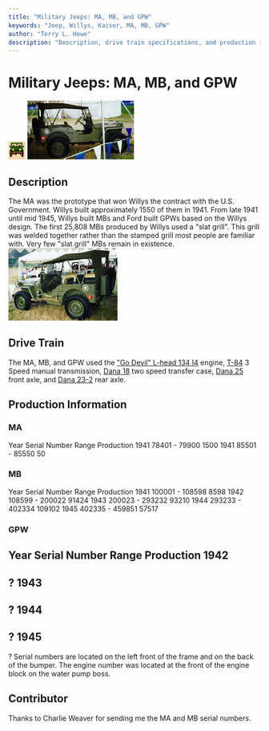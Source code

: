 ```yaml
---
title: "Military Jeeps: MA, MB, and GPW"
keywords: "Jeep, Willys, Kaiser, MA, MB, GPW"
author: "Terry L. Howe"
description: "Description, drive train specifications, and production information for the Willys Jeep MA and MB and Ford GPW"
---
```


# Military Jeeps: MA, MB, and GPW
![military jeeps](/images/military.gif)
[![Willys-Overland MB front view](/images/mbft.jpg)](/images/mbf.jpg)
## Description
The MA was the prototype that won Willys the contract with
the U.S. Government.  Willys built approximately 1550 of them in 1941.
From late 1941 until mid 1945, Willys built MBs and Ford built GPWs
based on the Willys design.
The first 25,808 MBs produced by Willys used a "slat grill".
This grill was welded together rather than the stamped grill most
people are familiar with.  Very few "slat grill" MBs remain in
existence.
[![Willys-Overland MB back view](/images/mbbt.jpg)](/images/mbb.jpg)
## Drive Train
The MA, MB, and GPW used the
["Go Devil" L-head 134 I4](/engine/godevil134.html)
engine,
[T-84](trans/t84.html) 3 Speed manual transmission,
[Dana 18](xfer/d18.html)
two speed transfer case, [Dana 25](axle/d25.html)
front axle, and [Dana 23-2](axle/s23.html) rear axle.
## Production Information
### MA
Year
Serial Number Range 
Production
1941 
78401 - 79900
1500
1941 
85501 - 85550
50
### MB
Year
Serial Number Range 
Production
1941 
100001 - 108598
8598
1942 
108599 - 200022
91424
1943 
200023 - 293232
93210
1944 
293233 - 402334
109102
1945 
402335 - 459851
57517
### GPW
Year
Serial Number Range 
Production
1942 
- 
?
1943 
- 
?
1944 
- 
?
1945 
- 
?
Serial numbers are located on the left front of the
frame and on the back of the bumper. The engine
number was located at the front of the engine
block on the water pump boss.
## Contributor
Thanks to Charlie Weaver for sending me the MA and MB serial numbers.